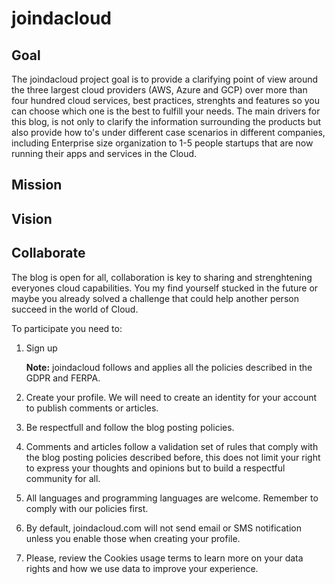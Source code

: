 # joindacloud

## Goal

The joindacloud project goal is to provide a clarifying point of view around the three largest cloud providers (AWS, Azure and GCP) over more than four hundred cloud services, best practices, strenghts and features so you can choose which one is the best to fulfill your needs. The main drivers for this blog, is not only to clarify the information surrounding the products but also provide how to's under different case scenarios in different companies, including Enterprise size organization to 1-5 people startups that are now running their apps and services in the Cloud.

## Mission

## Vision

## Collaborate

The blog is open for all, collaboration is key to sharing and strenghtening everyones cloud capabilities. You my find yourself stucked in the future or maybe you already solved a challenge that could help another person succeed in the world of Cloud.

To participate you need to:

1. Sign up

    __Note:__ joindacloud follows and applies all the policies described in the GDPR and FERPA.

2. Create your profile. We will need to create an identity for your account to publish comments or articles.
3. Be respectfull and follow the blog posting policies.
4. Comments and articles follow a validation set of rules that comply with the blog posting policies described before, this does not limit your right to express your thoughts and opinions but to build a respectful community for all.
5. All languages and programming languages are welcome. Remember to comply with our policies first.
6. By default, joindacloud.com will not send email or SMS notification unless you enable those when creating your profile.
7. Please, review the Cookies usage terms to learn more on your data rights and how we use data to improve your experience.
